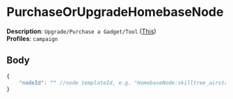 # PurchaseOrUpgradeHomebaseNode

**Description**: `Upgrade/Purchase a Gadget/Tool` ([This](https://cdn.discordapp.com/attachments/842511284469366824/922588691145326632/unknown.png)) \
**Profiles**: `campaign`

## Body
```js
{
    "nodeId": "" //node templateId, e.g. "HomebaseNode:skilltree_airstrike" for the Air Strike Gadget
}
```
